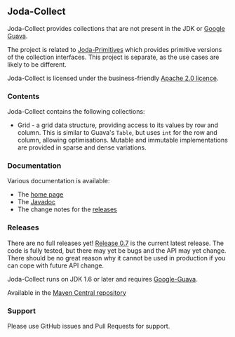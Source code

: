 Joda-Collect
------------

Joda-Collect provides collections that are not present in the JDK or [Google Guava](http://code.google.com/p/guava-libraries/).

The project is related to [Joda-Primitives](http://www.joda.org/joda-primitives/) which provides primitive versions of the collection interfaces.
This project is separate, as the use cases are likely to be different.

Joda-Collect is licensed under the business-friendly [Apache 2.0 licence](http://www.joda.org/joda-collect/license.html).


### Contents

Joda-Collect contains the following collections:

* Grid - a grid data structure, providing access to its values by row and column.
This is similar to Guava's `Table`, but uses `int` for the row and column, allowing optimisations.
Mutable and immutable implementations are provided in sparse and dense variations.


### Documentation
Various documentation is available:

* The [home page](http://www.joda.org/joda-collect/)
* The [Javadoc](http://www.joda.org/joda-collect/apidocs/index.html)
* The change notes for the [releases](http://www.joda.org/joda-collect/changes-report.html)


### Releases
There are no full releases yet!
[Release 0.7](http://www.joda.org/joda-collect/download.html) is the current latest release.
The code is fully tested, but there may yet be bugs and the API may yet change.
There should be no great reason why it cannot be used in production if you can cope with future API change.

Joda-Collect runs on JDK 1.6 or later and requires [Google-Guava](http://code.google.com/p/guava-libraries/).

Available in the [Maven Central repository](http://search.maven.org/#artifactdetails|org.joda|joda-collect|0.7|jar)


### Support
Please use GitHub issues and Pull Requests for support.
